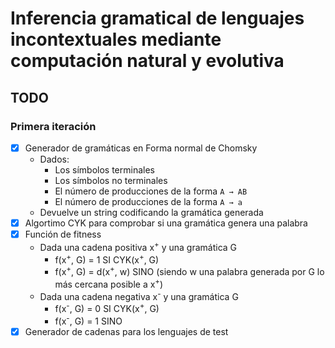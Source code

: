 # Inferencia gramatical de lenguajes incontextuales mediante computación natural y evolutiva

## TODO

### Primera iteración
- [x] Generador de gramáticas en Forma normal de Chomsky
  - Dados:
    - Los símbolos terminales
    - Los símbolos no terminales
    - El número de producciones de la forma ```A → AB```
    - El número de producciones de la forma ```A → a```
  - Devuelve un string codificando la gramática generada 
- [x] Algortimo CYK para comprobar si una gramática genera una palabra
- [x] Función de fitness
  - Dada una cadena positiva x<sup>+</sup> y una gramática G
    - f(x<sup>+</sup>, G) = 1 SI CYK(x<sup>+</sup>, G)
    - f(x<sup>+</sup>, G) = d(x<sup>+</sup>, w) SINO (siendo w una palabra generada por G lo más cercana posible a x<sup>+</sup>)
  - Dada una cadena negativa x<sup>-</sup> y una gramática G
    - f(x<sup>-</sup>, G) = 0 SI CYK(x<sup>+</sup>, G)
    - f(x<sup>-</sup>, G) = 1 SINO
- [x] Generador de cadenas para los lenguajes de test

